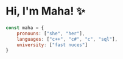 # Hi, I'm Maha! ✨

```javascript
const maha = {
    pronouns: ["she", "her"],
    languages: ["c++", "c#", "c", "sql"],
    university: ["fast nuces"]
}
